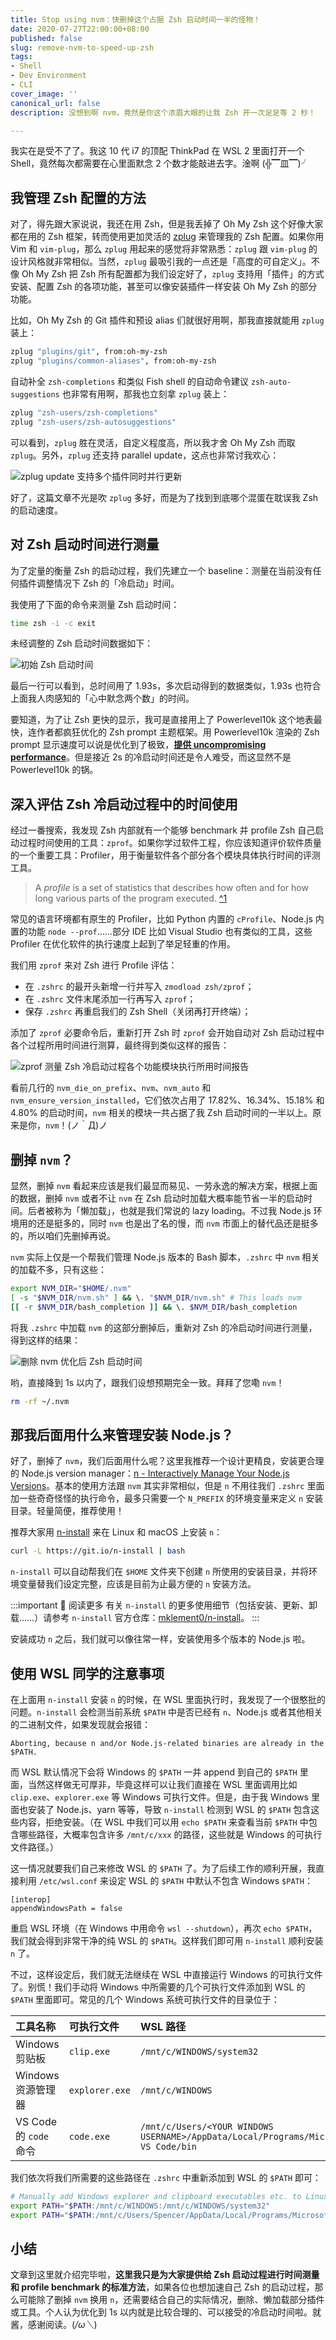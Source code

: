 ```yaml
---
title: Stop using nvm：快删掉这个占据 Zsh 启动时间一半的怪物！
date: 2020-07-27T22:00:00+08:00
published: false
slug: remove-nvm-to-speed-up-zsh
tags:
- Shell
- Dev Environment
- CLI
cover_image: ''
canonical_url: false
description: 没想到啊 nvm，竟然是你这个浓眉大眼的让我 Zsh 开一次足足等 2 秒！

---
```

我实在是受不了了。我这 10 代 i7 的顶配 ThinkPad 在 WSL 2 里面打开一个 Shell，竟然每次都需要在心里面默念 2 个数才能敲进去字。淦啊 (╬▔皿▔)╯

## 我管理 Zsh 配置的方法

对了，得先跟大家说说，我还在用 Zsh，但是我丢掉了 Oh My Zsh 这个好像大家都在用的 Zsh 框架，转而使用更加灵活的 [zplug](https://github.com/zplug/zplug) 来管理我的 Zsh 配置。如果你用 Vim 和 `vim-plug`，那么 `zplug` 用起来的感觉将非常熟悉：`zplug` 跟 `vim-plug` 的设计风格就非常相似。当然，`zplug` 最吸引我的一点还是「高度的可自定义」。不像 Oh My Zsh 把 Zsh 所有配置都为我们设定好了，`zplug` 支持用「插件」的方式安装、配置 Zsh 的各项功能，甚至可以像安装插件一样安装 Oh My Zsh 的部分功能。

比如，Oh My Zsh 的 Git 插件和预设 alias 们就很好用啊，那我直接就能用 `zplug` 装上：

```bash
zplug "plugins/git", from:oh-my-zsh
zplug "plugins/common-aliases", from:oh-my-zsh
```

自动补全 `zsh-completions` 和类似 Fish shell 的自动命令建议 `zsh-auto-suggestions` 也非常有用啊，那我也立刻拿 `zplug` 装上：

```bash
zplug "zsh-users/zsh-completions"
zplug "zsh-users/zsh-autosuggestions"
```

可以看到，`zplug` 胜在灵活，自定义程度高，所以我才舍 Oh My Zsh 而取 `zplug`。另外，`zplug` 还支持 parallel update，这点也非常讨我欢心：

![zplug update 支持多个插件同时并行更新](https://cdn.spencer.felinae98.cn/blog/2020/07/20200727-221325.gif)

好了，这篇文章不光是吹 `zplug` 多好，而是为了找到到底哪个混蛋在耽误我 Zsh 的启动速度。

## 对 Zsh 启动时间进行测量

为了定量的衡量 Zsh 的启动过程，我们先建立一个 baseline：测量在当前没有任何插件调整情况下 Zsh 的「冷启动」时间。

我使用了下面的命令来测量 Zsh 启动时间：

```bash
time zsh -i -c exit
```

未经调整的 Zsh 启动时间数据如下：

![初始 Zsh 启动时间](https://cdn.spencer.felinae98.cn/blog/2020/07/20200727-221927.png)

最后一行可以看到，总时间用了 1.93s，多次启动得到的数据类似，1.93s 也符合上面我人肉感知的「心中默念两个数」的时间。

要知道，为了让 Zsh 更快的显示，我可是直接用上了 Powerlevel10k 这个地表最快，连作者都疯狂优化的 Zsh prompt 主题框架。用 Powerlevel10k 渲染的 Zsh prompt 显示速度可以说是优化到了极致，[**提供 uncompromising performance**](https://github.com/romkatv/powerlevel10k#uncompromising-performance)。但是接近 2s 的冷启动时间还是令人难受，而这显然不是 Powerlevel10k 的锅。

## 深入评估 Zsh 冷启动过程中的时间使用

经过一番搜索，我发现 Zsh 内部就有一个能够 benchmark 并 profile Zsh 自己启动过程时间使用的工具：`zprof`。如果你学过软件工程，你应该知道评价软件质量的一个重要工具：Profiler，用于衡量软件各个部分各个模块具体执行时间的评测工具。

> A _profile_ is a set of statistics that describes how often and for how long various parts of the program executed. [^1](https://docs.python.org/3/library/profile.html)

常见的语言环境都有原生的 Profiler，比如 Python 内置的 `cProfile`、Node.js 内置的功能 `node --prof`……部分 IDE 比如 Visual Studio 也有类似的工具，这些 Profiler 在优化软件的执行速度上起到了举足轻重的作用。

我们用 `zprof` 来对 Zsh 进行 Profile 评估：

* 在 `.zshrc` 的最开头新增一行并写入 `zmodload zsh/zprof`；
* 在 `.zshrc` 文件末尾添加一行再写入 `zprof`；
* 保存 `.zshrc` 再重启我们的 Zsh Shell（关闭再打开终端）；

添加了 `zprof` 必要命令后，重新打开 Zsh 时 `zprof` 会开始自动对 Zsh 启动过程中各个过程所用时间进行测算，最终得到类似这样的报告：

![zprof 测量 Zsh 冷启动过程各个功能模块执行所用时间报告](https://cdn.spencer.felinae98.cn/blog/2020/07/20200727-224130.png)

看前几行的 `nvm_die_on_prefix`、`nvm`、`nvm_auto` 和 `nvm_ensure_version_installed`，它们依次占用了 17.82%、16.34%、15.18% 和 4.80% 的启动时间，`nvm` 相关的模块一共占据了我 Zsh 启动时间的一半以上。原来是你，`nvm`！(ノ｀Д)ノ

## 删掉 `nvm`？

显然，删掉 `nvm` 看起来应该是我们最显而易见、一劳永逸的解决方案，根据上面的数据，删掉 `nvm` 或者不让 `nvm` 在 Zsh 启动时加载大概率能节省一半的启动时间。后者被称为「懒加载」，也就是我们常说的 lazy loading。不过我 Node.js 环境用的还是挺多的，同时 `nvm` 也是出了名的慢，而 `nvm` 市面上的替代品还是挺多的，所以咱们先删掉再说。

`nvm` 实际上仅是一个帮我们管理 Node.js 版本的 Bash 脚本，`.zshrc` 中 `nvm` 相关的加载不多，只有这些：

```bash
export NVM_DIR="$HOME/.nvm"
[ -s "$NVM_DIR/nvm.sh" ] && \. "$NVM_DIR/nvm.sh" # This loads nvm
[[ -r $NVM_DIR/bash_completion ]] && \. $NVM_DIR/bash_completion
```

将我 `.zshrc` 中加载 `nvm` 的这部分删掉后，重新对 Zsh 的冷启动时间进行测量，得到这样的结果：

![删除 nvm 优化后 Zsh 启动时间](https://cdn.spencer.felinae98.cn/blog/2020/07/20200727-221837.png)

哟，直接降到 1s 以内了，跟我们设想预期完全一致。拜拜了您嘞 `nvm`！

```bash
rm -rf ~/.nvm
```

## 那我后面用什么来管理安装 Node.js？

好了，删掉了 `nvm`，我们后面用什么呢？这里我推荐一个设计更精良，安装更合理的 Node.js version manager：[n - Interactively Manage Your Node.js Versions](https://github.com/tj/n)。基本的使用方法跟 `nvm` 其实非常相似，但是 `n` 不用往我们 `.zshrc` 里面加一些奇奇怪怪的执行命令，最多只需要一个 `N_PREFIX` 的环境变量来定义 `n` 安装目录。轻量简便，推荐使用！

推荐大家用 [n-install](https://github.com/mklement0/n-install) 来在 Linux 和 macOS 上安装 `n`：

```bash
curl -L https://git.io/n-install | bash
```

`n-install` 可以自动帮我们在 `$HOME` 文件夹下创建 `n` 所使用的安装目录，并将环境变量替我们设定完整，应该是目前为止最方便的 `n` 安装方法。

:::important 🎍 阅读更多
有关 `n-install` 的更多使用细节（包括安装、更新、卸载……）请参考 `n-install` 官方仓库：[mklement0/n-install](https://github.com/mklement0/n-install)。
:::

安装成功 `n` 之后，我们就可以像往常一样，安装使用多个版本的 Node.js 啦。

## 使用 WSL 同学的注意事项

在上面用 `n-install` 安装 `n` 的时候，在 WSL 里面执行时，我发现了一个很憨批的问题。`n-install` 会检测当前系统 `$PATH` 中是否已经有 `n`、Node.js 或者其他相关的二进制文件，如果发现就会报错：

```
Aborting, because n and/or Node.js-related binaries are already in the $PATH.
```

而 WSL 默认情况下会将 Windows 的 `$PATH` 一并 append 到自己的 `$PATH` 里面，当然这样做无可厚非，毕竟这样可以让我们直接在 WSL 里面调用比如 `clip.exe`、`explorer.exe` 等 Windows 可执行文件。但是，由于我 Windows 里面也安装了 Node.js、yarn 等等，导致 `n-install` 检测到 WSL 的 `$PATH` 包含这些内容，拒绝安装。（在 WSL 中我们可以用 `echo $PATH` 来查看当前 `$PATH` 中包含哪些路径，大概率包含许多 `/mnt/c/xxx` 的路径，这些就是 Windows 的可执行文件路径。）

这一情况就要我们自己来修改 WSL 的 `$PATH` 了。为了后续工作的顺利开展，我直接利用 `/etc/wsl.conf` 来设定 WSL 的 `$PATH` 中默认不包含 Windows `$PATH`：

```
[interop]
appendWindowsPath = false
```

重启 WSL 环境（在 Windows 中用命令 `wsl --shutdown`），再次 `echo $PATH`，我们就会得到非常干净的纯 WSL 的 `$PATH`。这样我们即可用 `n-install` 顺利安装 `n` 了。

不过，这样设定后，我们就无法继续在 WSL 中直接运行 Windows 的可执行文件了。别慌！我们手动将 Windows 中所需要的几个可执行文件添加到 WSL 的 `$PATH` 里面即可。常见的几个 Windows 系统可执行文件的目录位于：

| 工具名称 | 可执行文件 | WSL 路径 |
|:--------|:---------|:---------|
| Windows 剪贴板 | `clip.exe` | `/mnt/c/WINDOWS/system32` |
| Windows 资源管理器 | `explorer.exe` | `/mnt/c/WINDOWS` |
| VS Code 的 `code` 命令 | `code.exe` | `/mnt/c/Users/<YOUR WINDOWS USERNAME>/AppData/Local/Programs/Microsoft VS Code/bin` |

我们依次将我们所需要的这些路径在 `.zshrc` 中重新添加到 WSL 的 `$PATH` 即可：

```bash
# Manually add Windows explorer and clipboard executables etc. to Linux $PATH
export PATH="$PATH:/mnt/c/WINDOWS:/mnt/c/WINDOWS/system32"
export PATH="$PATH:/mnt/c/Users/Spencer/AppData/Local/Programs/Microsoft VS Code/bin"
```

## 小结

文章到这里就介绍完毕啦，**这里我只是为大家提供给 Zsh 启动过程进行时间测量和 profile benchmark 的标准方法**，如果各位也想加速自己 Zsh 的启动过程，那么可能除了删掉 `nvm` 换用 `n`，还需要结合自己的实际情况，删除、懒加载部分插件或工具。个人认为优化到 1s 以内就是比较合理的、可以接受的冷启动时间啦。就酱，感谢阅读。(*/ω＼*)